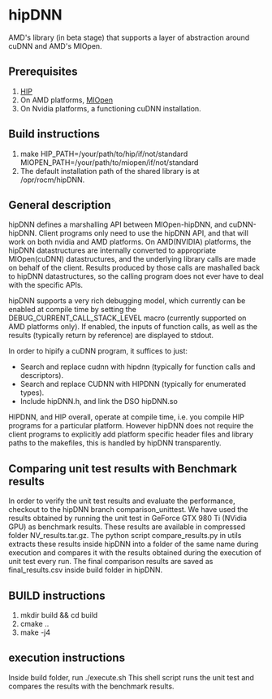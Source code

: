 # hipDNN

AMD's library (in beta stage) that supports a layer of abstraction around cuDNN and AMD's MIOpen.

## Prerequisites

1. [HIP](https://github.com/ROCm-Developer-Tools/HIP)
2. On AMD platforms, [MIOpen](https://github.com/ROCmSoftwarePlatform/MIOpen)
3. On Nvidia platforms, a functioning cuDNN installation.

## Build instructions
1. make HIP_PATH=/your/path/to/hip/if/not/standard MIOPEN_PATH=/your/path/to/miopen/if/not/standard
2. The default installation path of the shared library is at /opr/rocm/hipDNN.

## General description

hipDNN defines a marshalling API between MIOpen-hipDNN, and cuDNN-hipDNN. Client programs only need to use the hipDNN API, and that will work on both nvidia and AMD platforms. On AMD(NVIDIA) platforms, the hipDNN datastructures are internally converted to appropriate MIOpen(cuDNN) datastructures, and the underlying library calls are made on behalf of the client. Results produced by those calls are mashalled back to hipDNN datastructures, so the calling program does not ever have to deal with the specific APIs.

hipDNN supports a very rich debugging model, which currently can be enabled at compile time by setting the DEBUG_CURRENT_CALL_STACK_LEVEL macro (currently supported on AMD platforms only). If enabled, the inputs of function calls, as well as the results (typically return by reference) are displayed to stdout.

In order to hipify a cuDNN program, it suffices to just:
+ Search and replace cudnn with hipdnn (typically for function calls and descriptors).
+ Search and replace CUDNN with HIPDNN (typically for enumerated types).
+ Include hipDNN.h, and link the DSO hipDNN.so

HIPDNN, and HIP overall, operate at compile time, i.e. you compile HIP programs for a particular platform. However hipDNN does not require the client programs to explicitly add platform specific header files and library paths to the makefiles, this is handled by hipDNN transparently.

## Comparing unit test results with Benchmark results

In order to verify the unit test results and evaluate the performance, checkout to the hipDNN branch comparison_unittest. We have used the results obtained by running the unit test in GeForce GTX 980 Ti (NVidia GPU) as benchmark results. These results are available in compressed folder NV_results.tar.gz. The python script compare_results.py in utils extracts these results inside hipDNN into a folder of the same name during execution and compares it with the results obtained during the execution of unit test every run. The final comparison results are saved as final_results.csv inside build folder in hipDNN.

## BUILD instructions

1. mkdir build && cd build
2. cmake ..
4. make -j4

## execution instructions

Inside build folder, run
        ./execute.sh
This shell script runs the unit test and compares the results with the benchmark results.
